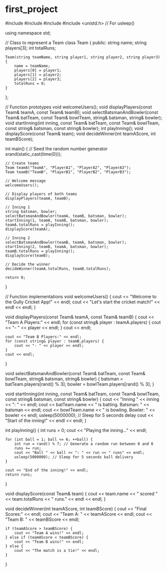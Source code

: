 # first_project


#include <iostream>
#include <cstdlib>
#include <ctime>
#include <unistd.h> // For usleep()

using namespace std;

// Class to represent a Team
class Team {
public:
    string name;
    string players[3];
    int totalRuns;

    Team(string teamName, string player1, string player2, string player3) {
        name = teamName;
        players[0] = player1;
        players[1] = player2;
        players[2] = player3;
        totalRuns = 0;
    }
};

// Function prototypes
void welcomeUsers();
void displayPlayers(const Team& teamA, const Team& teamB);
void selectBatsmanAndBowler(const Team& batTeam, const Team& bowlTeam, string& batsman, string& bowler);
void startInning(int inning, const Team& batTeam, const Team& bowlTeam, const string& batsman, const string& bowler);
int playInning();
void displayScore(const Team& team);
void decideWinner(int teamAScore, int teamBScore);

int main() {
    // Seed the random number generator
    srand(static_cast<unsigned>(time(0)));

    // Create teams
    Team teamA("TeamA", "PlayerA1", "PlayerA2", "PlayerA3");
    Team teamB("TeamB", "PlayerB1", "PlayerB2", "PlayerB3");

    // Welcome message
    welcomeUsers();

    // Display players of both teams
    displayPlayers(teamA, teamB);

    // Inning 1
    string batsman, bowler;
    selectBatsmanAndBowler(teamA, teamB, batsman, bowler);
    startInning(1, teamA, teamB, batsman, bowler);
    teamA.totalRuns = playInning();
    displayScore(teamA);

    // Inning 2
    selectBatsmanAndBowler(teamB, teamA, batsman, bowler);
    startInning(2, teamB, teamA, batsman, bowler);
    teamB.totalRuns = playInning();
    displayScore(teamB);

    // Decide the winner
    decideWinner(teamA.totalRuns, teamB.totalRuns);

    return 0;
}

// Function implementations
void welcomeUsers() {
    cout << "Welcome to the Gully Cricket App!" << endl;
    cout << "Let's start the cricket match!" << endl << endl;
}

void displayPlayers(const Team& teamA, const Team& teamB) {
    cout << "Team A Players:" << endl;
    for (const string& player : teamA.players) {
        cout << "- " << player << endl;
    }
    cout << endl;

    cout << "Team B Players:" << endl;
    for (const string& player : teamB.players) {
        cout << "- " << player << endl;
    }
    cout << endl;
}

void selectBatsmanAndBowler(const Team& batTeam, const Team& bowlTeam, string& batsman, string& bowler) {
    batsman = batTeam.players[rand() % 3];
    bowler = bowlTeam.players[rand() % 3];
}

void startInning(int inning, const Team& batTeam, const Team& bowlTeam, const string& batsman, const string& bowler) {
    cout << "Inning " << inning << ": " << endl;
    cout << batTeam.name << " is batting. Batsman: " << batsman << endl;
    cout << bowlTeam.name << " is bowling. Bowler: " << bowler << endl;
    usleep(5000000); // Sleep for 5 seconds delay
    cout << "Start of the inning!" << endl << endl;
}

int playInning() {
    int runs = 0;
    cout << "Playing the inning..." << endl;

    for (int ball = 1; ball <= 6; ++ball) {
        int run = rand() % 7; // Generate a random run between 0 and 6
        runs += run;
        cout << "Ball " << ball << ": " << run << " runs" << endl;
        usleep(5000000); // Sleep for 5 seconds ball delivery
    }

    cout << "End of the inning!" << endl;
    return runs;
}

void displayScore(const Team& team) {
    cout << team.name << " scored " << team.totalRuns << " runs." << endl << endl;
}

void decideWinner(int teamAScore, int teamBScore) {
    cout << "Final Scores:" << endl;
    cout << "Team A: " << teamAScore << endl;
    cout << "Team B: " << teamBScore << endl;

    if (teamAScore > teamBScore) {
        cout << "Team A wins!" << endl;
    } else if (teamAScore < teamBScore) {
        cout << "Team B wins!" << endl;
    } else {
        cout << "The match is a tie!" << endl;
    }
}
